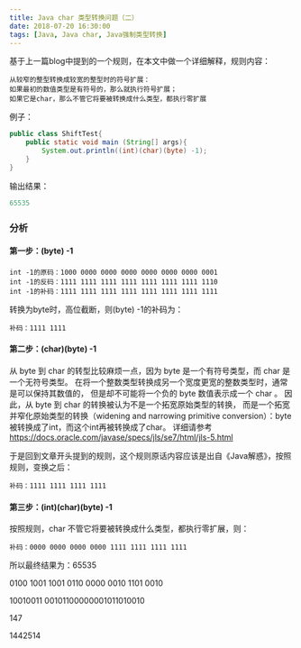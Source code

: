 ```yaml
---
title: Java char 类型转换问题（二）
date: 2018-07-20 16:30:00
tags: [Java, Java char, Java强制类型转换]
---
```


基于上一篇blog中提到的一个规则，在本文中做一个详细解释，规则内容：
```
从较窄的整型转换成较宽的整型时的符号扩展：
如果最初的数值类型是有符号的，那么就执行符号扩展；
如果它是char，那么不管它将要被转换成什么类型，都执行零扩展
```
例子：
```java
public class ShiftTest{
    public static void main (String[] args){
        System.out.println((int)(char)(byte) -1);
    }
}
```
输出结果：
```j
65535
```
### 分析
#### 第一步：(byte) -1
```
int -1的原码：1000 0000 0000 0000 0000 0000 0000 0001
int -1的反码：1111 1111 1111 1111 1111 1111 1111 1110
int -1的补码：1111 1111 1111 1111 1111 1111 1111 1111
```
转换为byte时，高位截断，则(byte) -1的补码为：
```
补码：1111 1111
```
#### 第二步：(char)(byte) -1
从 byte 到 char 的转型比较麻烦一点，因为 byte 是一个有符号类型，而 char 是一个无符号类型。
在将一个整数类型转换成另一个宽度更宽的整数类型时，通常是可以保持其数值的，
但是却不可能将一个负的 byte 数值表示成一个 char 。
因此，从 byte 到 char 的转换被认为不是一个拓宽原始类型的转换，
而是一个拓宽并窄化原始类型的转换（widening and narrowing primitive conversion）：byte被转换成了int，而这个int再被转换成了char。
详细请参考 https://docs.oracle.com/javase/specs/jls/se7/html/jls-5.html

于是回到文章开头提到的规则，这个规则原话内容应该是出自《Java解惑》，按照规则，变换之后：
 ```
 补码：1111 1111 1111 1111
 ```
#### 第三步：(int)(char)(byte) -1
按照规则，char 不管它将要被转换成什么类型，都执行零扩展，则：
 ```
 补码：0000 0000 0000 0000 1111 1111 1111 1111
 ```
 所以最终结果为：65535
 
 
 
0100 1001 1001 0110 0000 0010 1101 0010

10010011
00101100000001011010010

147

1442514